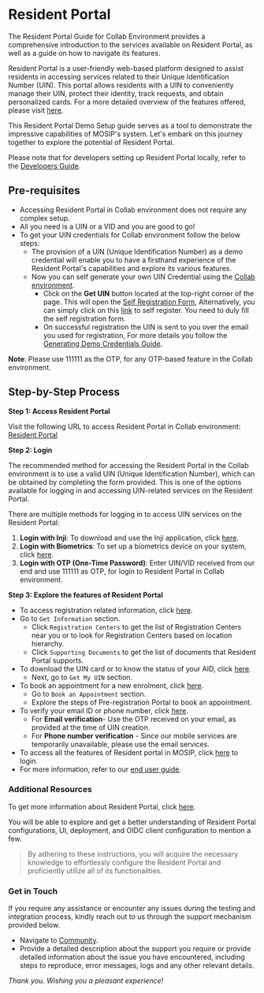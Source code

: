 # Resident Portal

The Resident Portal Guide for Collab Environment provides a comprehensive introduction to the services available on Resident Portal, as well as a guide on how to navigate its features.

Resident Portal is a user-friendly web-based platform designed to assist residents in accessing services related to their Unique Identification Number (UIN). This portal allows residents with a UIN to conveniently manage their UIN, protect their identity, track requests, and obtain personalized cards. For a more detailed overview of the features offered, please visit [here](https://docs.mosip.io/1.2.0/modules/resident-services).

This Resident Portal Demo Setup guide serves as a tool to demonstrate the impressive capabilities of MOSIP's system. Let's embark on this journey together to explore the potential of Resident Portal.

Please note that for developers setting up Resident Portal locally, refer to the [Developers Guide](https://docs.mosip.io/1.2.0/modules/resident-services/resident-services-developer-guide).

## Pre-requisites

* Accessing Resident Portal in Collab environment does not require any complex setup.
* All you need is a UIN or a VID and you are good to go!
* To get your UIN credentials for Collab environment follow the below steps:
  * The provision of a UIN (Unique Identification Number) as a demo credential will enable you to have a firsthand experience of the Resident Portal's capabilities and explore its various features.
  * Now you can self generate your own UIN Credential using the [Collab environment](https://collab.mosip.net/).
    * Click on the **Get UIN** button located at the top-right corner of the page. This will open the [Self Registration Form](https://self-register.collab.mosip.net/), Alternatively, you can simply click on this [link](https://self-register.collab.mosip.net/) to self register. You need to duly fill the self registration form.
    * On successful registration the UIN is sent to you over the email you used for registration, For more details you follow the [Generating Demo Credentials Guide](https://docs.mosip.io/1.2.0/general/collab-getting-started-guide/generating-demo-credentials).

**Note**: Please use 111111 as the OTP, for any OTP-based feature in the Collab environment.

## Step-by-Step Process

**Step 1: Access Resident Portal**

Visit the following URL to access Resident Portal in Collab environment: [Resident Portal](https://resident.collab.mosip.net/#/dashboard)

**Step 2: Login**

The recommended method for accessing the Resident Portal in the Collab environment is to use a valid UIN (Unique Identification Number), which can be obtained by completing the form provided. This is one of the options available for logging in and accessing UIN-related services on the Resident Portal.

There are multiple methods for logging in to access UIN services on the Resident Portal:

1. **Login with Inji**: To download and use the Inji application, click [here](https://docs.google.com/forms/d/e/1FAIpQLSc2I0CQqlYRIrEmcJ3J3tKlYOVNcYNj88YZe4MMwU2RZTrjOA/viewform).
2. **Login with Biometrics**: To set up a biometrics device on your system, click [here](https://docs.mosip.io/1.2.0/biometrics).
3. **Login with OTP (One-Time Password)**: Enter UIN/VID received from our end and use 111111 as OTP, for login to Resident Portal in Collab environment.

**Step 3: Explore the features of Resident Portal**

* To access registration related information, click [here](collab-resident-portal-guide.md).
* Go to `Get Information` section.
  * Click `Registration Centers` to get the list of Registration Centers near you or to look for Registration Centers based on location hierarchy.
  * Click `Supporting Documents` to get the list of documents that Resident Portal supports.
* To download the UIN card or to know the status of your AID, click [here](https://resident.collab.mosip.net/#/getuin).
  * Next, go to `Get My UIN` section.
* To book an appointment for a new enrolment, click [here](https://prereg.collab.mosip.net/pre-registration-ui/#/eng).
  * Go to `Book an Appointment` section.
  * Explore the steps of Pre-registration Portal to book an appointment.
* To verify your email ID or phone number, click [here](https://resident.collab.mosip.net/#/verify).
  * For **Email verification**- Use the OTP received on your email, as provided at the time of UIN creation.
  * For **Phone number verification** - Since our mobile services are temporarily unavailable, please use the email services.
* To access all the features of Resident portal in MOSIP, click [here](https://resident.collab.mosip.net/#/dashboard) to login.
* For more information, refer to our [end user guide](https://docs.mosip.io/1.2.0/modules/resident-services/resident-portal-user-guide).

### Additional Resources

To get more information about Resident Portal, click [here](https://docs.mosip.io/1.2.0/modules/resident-services).

You will be able to explore and get a better understanding of Resident Portal configurations, UI, deployment, and OIDC client configuration to mention a few.

> By adhering to these instructions, you will acquire the necessary knowledge to effortlessly configure the Resident Portal and proficiently utilize all of its functionalities.

### Get in Touch

If you require any assistance or encounter any issues during the testing and integration process, kindly reach out to us through the support mechanism provided below.

* Navigate to [Community](https://community.mosip.io/).
* Provide a detailed description about the support you require or provide detailed information about the issue you have encountered, including steps to reproduce, error messages, logs and any other relevant details.

_Thank you. Wishing you a pleasant experience!_
